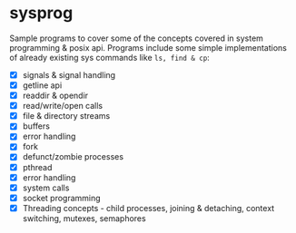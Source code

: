 # sysprog

Sample programs to cover some of the concepts covered in system programming & posix api. Programs include some simple implementations of already existing sys commands like `ls, find & cp`:
- [x] signals & signal handling
- [x] getline api
- [x] readdir & opendir
- [x] read/write/open calls
- [x] file & directory streams
- [x] buffers
- [x] error handling
- [x] fork
- [x] defunct/zombie processes
- [x] pthread
- [x] error handling
- [x] system calls
- [x] socket programming
- [x] Threading concepts - child processes, joining & detaching, context switching, mutexes, semaphores
